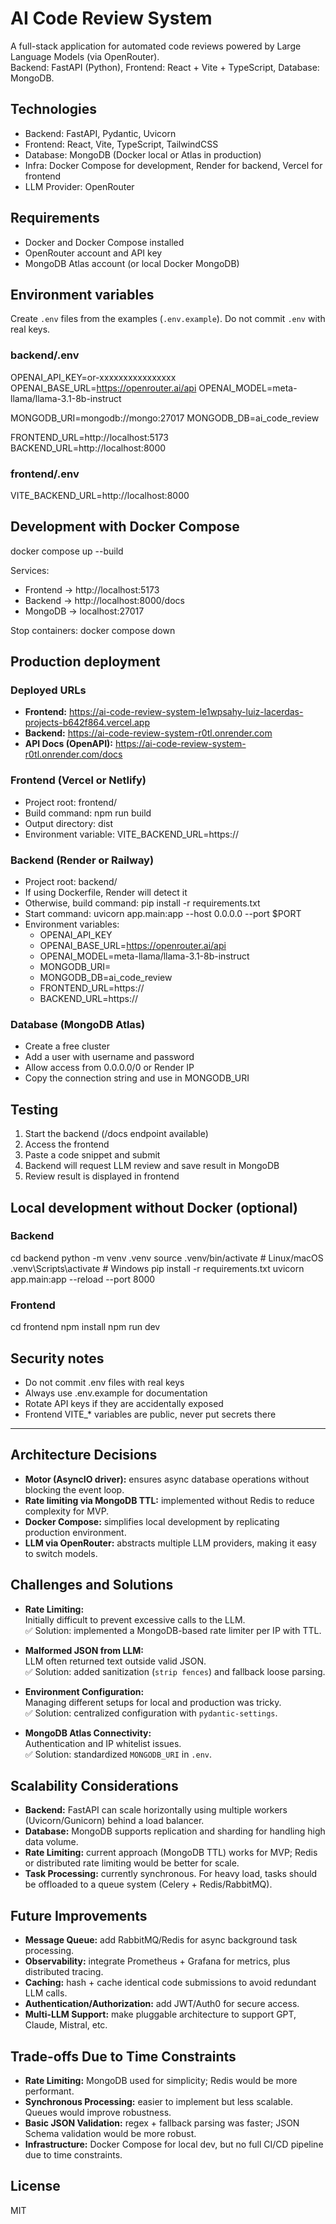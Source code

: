 # AI Code Review System

A full-stack application for automated code reviews powered by Large Language Models (via OpenRouter).  
Backend: FastAPI (Python), Frontend: React + Vite + TypeScript, Database: MongoDB.

## Technologies
- Backend: FastAPI, Pydantic, Uvicorn
- Frontend: React, Vite, TypeScript, TailwindCSS
- Database: MongoDB (Docker local or Atlas in production)
- Infra: Docker Compose for development, Render for backend, Vercel for frontend
- LLM Provider: OpenRouter

## Requirements
- Docker and Docker Compose installed
- OpenRouter account and API key
- MongoDB Atlas account (or local Docker MongoDB)

## Environment variables
Create `.env` files from the examples (`.env.example`). Do not commit `.env` with real keys.

### backend/.env
OPENAI_API_KEY=or-xxxxxxxxxxxxxxxx
OPENAI_BASE_URL=https://openrouter.ai/api
OPENAI_MODEL=meta-llama/llama-3.1-8b-instruct

MONGODB_URI=mongodb://mongo:27017
MONGODB_DB=ai_code_review

FRONTEND_URL=http://localhost:5173
BACKEND_URL=http://localhost:8000

### frontend/.env
VITE_BACKEND_URL=http://localhost:8000

## Development with Docker Compose
docker compose up --build

Services:
- Frontend → http://localhost:5173
- Backend → http://localhost:8000/docs
- MongoDB → localhost:27017

Stop containers:
docker compose down

## Production deployment

### Deployed URLs

- **Frontend:** https://ai-code-review-system-le1wpsahy-luiz-lacerdas-projects-b642f864.vercel.app
- **Backend:**  https://ai-code-review-system-r0tl.onrender.com
- **API Docs (OpenAPI):** https://ai-code-review-system-r0tl.onrender.com/docs

### Frontend (Vercel or Netlify)
- Project root: frontend/
- Build command: npm run build
- Output directory: dist
- Environment variable: VITE_BACKEND_URL=https://<backend-url>

### Backend (Render or Railway)
- Project root: backend/
- If using Dockerfile, Render will detect it
- Otherwise, build command: pip install -r requirements.txt
- Start command: uvicorn app.main:app --host 0.0.0.0 --port $PORT
- Environment variables:
  - OPENAI_API_KEY
  - OPENAI_BASE_URL=https://openrouter.ai/api
  - OPENAI_MODEL=meta-llama/llama-3.1-8b-instruct
  - MONGODB_URI=<Atlas connection string>
  - MONGODB_DB=ai_code_review
  - FRONTEND_URL=https://<frontend-url>
  - BACKEND_URL=https://<backend-url>

### Database (MongoDB Atlas)
- Create a free cluster
- Add a user with username and password
- Allow access from 0.0.0.0/0 or Render IP
- Copy the connection string and use in MONGODB_URI

## Testing
1. Start the backend (/docs endpoint available)
2. Access the frontend
3. Paste a code snippet and submit
4. Backend will request LLM review and save result in MongoDB
5. Review result is displayed in frontend

## Local development without Docker (optional)

### Backend
cd backend
python -m venv .venv
source .venv/bin/activate   # Linux/macOS
.venv\Scripts\activate    # Windows
pip install -r requirements.txt
uvicorn app.main:app --reload --port 8000

### Frontend
cd frontend
npm install
npm run dev

## Security notes
- Do not commit .env files with real keys
- Always use .env.example for documentation
- Rotate API keys if they are accidentally exposed
- Frontend VITE_* variables are public, never put secrets there

---

## Architecture Decisions
- **Motor (AsyncIO driver):** ensures async database operations without blocking the event loop.
- **Rate limiting via MongoDB TTL:** implemented without Redis to reduce complexity for MVP.
- **Docker Compose:** simplifies local development by replicating production environment.
- **LLM via OpenRouter:** abstracts multiple LLM providers, making it easy to switch models.

## Challenges and Solutions
- **Rate Limiting:**  
  Initially difficult to prevent excessive calls to the LLM.  
  ✅ Solution: implemented a MongoDB-based rate limiter per IP with TTL.

- **Malformed JSON from LLM:**  
  LLM often returned text outside valid JSON.  
  ✅ Solution: added sanitization (`strip fences`) and fallback loose parsing.

- **Environment Configuration:**  
  Managing different setups for local and production was tricky.  
  ✅ Solution: centralized configuration with `pydantic-settings`.

- **MongoDB Atlas Connectivity:**  
  Authentication and IP whitelist issues.  
  ✅ Solution: standardized `MONGODB_URI` in `.env`.

## Scalability Considerations
- **Backend:** FastAPI can scale horizontally using multiple workers (Uvicorn/Gunicorn) behind a load balancer.
- **Database:** MongoDB supports replication and sharding for handling high data volume.
- **Rate Limiting:** current approach (MongoDB TTL) works for MVP; Redis or distributed rate limiting would be better for scale.
- **Task Processing:** currently synchronous. For heavy load, tasks should be offloaded to a queue system (Celery + Redis/RabbitMQ).

## Future Improvements
- **Message Queue:** add RabbitMQ/Redis for async background task processing.
- **Observability:** integrate Prometheus + Grafana for metrics, plus distributed tracing.
- **Caching:** hash + cache identical code submissions to avoid redundant LLM calls.
- **Authentication/Authorization:** add JWT/Auth0 for secure access.
- **Multi-LLM Support:** make pluggable architecture to support GPT, Claude, Mistral, etc.

## Trade-offs Due to Time Constraints
- **Rate Limiting:** MongoDB used for simplicity; Redis would be more performant.
- **Synchronous Processing:** easier to implement but less scalable. Queues would improve robustness.
- **Basic JSON Validation:** regex + fallback parsing was faster; JSON Schema validation would be more robust.
- **Infrastructure:** Docker Compose for local dev, but no full CI/CD pipeline due to time constraints.

## License
MIT

